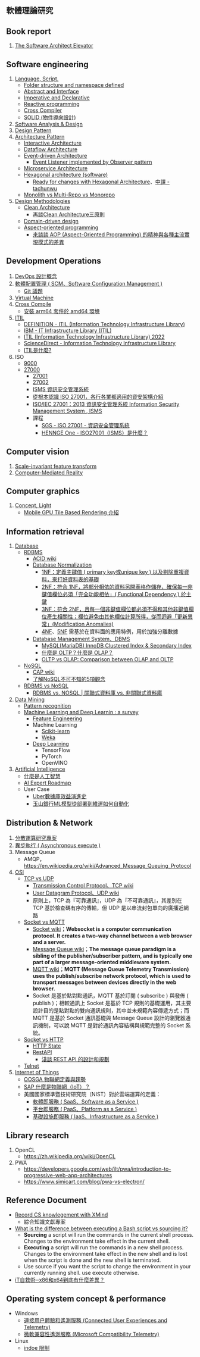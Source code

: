 ## 軟體理論研究

## Book report

1. [The Software Architect Elevator](./book-report/the-software-architect-elevator.md)

## Software engineering

1. [Language, Script.](./software-engineering/language_and_script.md)
    + [Folder structure and namespace defined](./software-engineering/folder_structure_and_namespace_defined.md)
    + [Abstract and Interface](./software-engineering/programming_paradigm_abstract_and_interface.md)
    + [Imperative and Declarative](./software-engineering/programming_paradigm_imperative_and_declarative.md)
    + [Reactive programming](./software-engineering/programming_paradigm_reactive_programming.md)
    + [Cross Compiler](./software-engineering/cross_compiler.md)
    + [SOLID (物件導向設計)](https://zh.wikipedia.org/wiki/SOLID_(%E9%9D%A2%E5%90%91%E5%AF%B9%E8%B1%A1%E8%AE%BE%E8%AE%A1))
2. [Software Analysis & Design](./software-engineering/software_analysis_and_design.md)
3. [Design Pattern](./software-engineering/design_pattern.md)
4. [Architecture Pattern](./software-engineering/architecture_pattern.md)
    + [Interactive Architecture](./software-engineering/interactive_architecture.md)
    + [Dataflow Architecture](./software-engineering/dataflow_architecture.md)
    + [Event-driven Architecture](./software-engineering/event_driven_architecture.md)
        - [Event Listener implemented by Observer pattern](./software-engineering/event_listener_implemented_by_observer_pattern.md)
    + [Microservice Architecture](./software-engineering/microservice_architecture.md)
    + [Hexagonal architecture (software)](https://en.wikipedia.org/wiki/Hexagonal_architecture_(software))
        - [Ready for changes with Hexagonal Architecture](https://netflixtechblog.com/ready-for-changes-with-hexagonal-architecture-b315ec967749)、[中譯 - tachunwu](https://tachunwu.github.io/posts/hexagonal)
    + [Monolith vs Multi-Repo vs Monorepo](https://www.cythilya.tw/2023/01/28/monolith-vs-multi-repo-vs-mono-repo/)
5. [Design Methodologies](./software-engineering/design_methodologies.md)
    + [Clean Architecture](https://blog.cleancoder.com/uncle-bob/2012/08/13/the-clean-architecture.html)
        - [再談Clean Architecture三原則](http://teddy-chen-tw.blogspot.com/2020/08/clean-architecture.html)
    + [Domain-driven design](./software-engineering/domain-driven-design.md)
    + [Aspect-oriented programming](https://en.wikipedia.org/wiki/Aspect-oriented_programming)
        - [來談談 AOP (Aspect-Oriented Programming) 的精神與各種主流實現模式的差異](https://medium.com/cymetrics/aop-caf6a403e07f)


## Development Operations

1. [DevOps 設計概念](./development-operations/devops-design-concept.md)
2. [軟體配置管理 ( SCM、Software Configuration Management )](https://zh.wikipedia.org/wiki/%E8%BD%AF%E4%BB%B6%E9%85%8D%E7%BD%AE%E7%AE%A1%E7%90%86)
    + [Git 議題](./development-operations/git-issue.md)
3. [Virtual Machine](https://github.com/eastmoon/research-distributed-computing#virtual-machine)
4. [Cross Compile](https://github.com/eastmoon/tutorial-cmake#%E4%BA%A4%E5%8F%89%E7%B7%A8%E8%AD%AF%E5%99%A8--cross-compiler-)
    + [安裝 arm64 套件於 amd64 環境](./development-operations/cross-package-install.md)
5. [ITIL](https://zh.wikipedia.org/wiki/%E4%BF%A1%E6%81%AF%E6%8A%80%E6%9C%AF%E5%9F%BA%E7%A1%80%E6%9E%B6%E6%9E%84%E5%BA%93)
    + [DEFINITION - ITIL (Information Technology Infrastructure Library)](https://www.techtarget.com/searchdatacenter/definition/ITIL)
    + [IBM - IT Infrastructure Library (ITIL)](https://www.ibm.com/cloud/learn/it-infrastructure-library)
    + [ITIL (Information Technology Infrastructure Library) 2022](https://www.itarian.com/itil.php)
    + [ScienceDirect - Information Technology Infrastructure Library](https://www.sciencedirect.com/topics/computer-science/information-technology-infrastructure-library)
    + [ITIL是什麼?](https://www.mjib.gov.tw/FileUploads/eBooks/9890518765f54bc18cdd7ec372ef6651/Section_file/6dfd5696eb2441ce92d48fe98a832415.pdf)
6. ISO
    + [9000](https://zh.wikipedia.org/zh-tw/ISO_9000)
    + [27000](https://zh.wikipedia.org/zh-tw/ISO/IEC_27000%E7%B3%BB%E5%88%97)
        - [27001](https://zh.wikipedia.org/zh-tw/ISO/IEC_27001)
        - [27002](https://zh.wikipedia.org/zh-tw/ISO/IEC_27002)
        - [ISMS 資訊安全管理系統](http://noc.twaren.net/~liangmc/nuk/nsm972/Lesson7.pdf)
        - [從根本認識 ISO 27001，各行各業都適用的資安架構介紹](https://medium.com/upas/%E5%85%A8%E9%9D%A2%E8%A7%A3%E6%9E%90iso-27001%E8%B3%87%E8%A8%8A%E5%AE%89%E5%85%A8%E7%AE%A1%E7%90%86%E7%B3%BB%E7%B5%B1-3f0441f3ce40)
        - [ISO/IEC 27001：2013 資訊安全管理系統 Information Security Management System , ISMS](https://www.isoleader.com.tw/home/iso-coaching-detail/ISO27001?gclid=CjwKCAjw5s6WBhA4EiwACGncZYDmG17S5mMS10aBesW-pvTsWOr-oB1Cc2cPxkVctgOAGTbk7xvmpxoC7NYQAvD_BwE)
        - 課程
            + [SGS - ISO 27001 - 資訊安全管理系統](https://twap.sgs.com/trainsys/iso27001/iso27001.html)
            + [HENNGE One - ISO27001（ISMS）是什麼？](https://hennge.com/tw/blog/what-is-iso27001-isms.html)

## Computer vision

1. [Scale-invariant feature transform](./computer-vision/Scale-invariant_feature_transform.md)
2. [Computer-Mediated Reality](./computer-vision/computer_mediated_reality.md)

## Computer graphics

1. [Concept, Light](./computer-graphics/concept_and_light.md)
    + [Mobile GPU Tile Based Rendering 介紹](https://medium.com/%E4%BA%8C%E6%B5%81%E9%81%8A%E6%88%B2%E9%96%8B%E7%99%BC/796f0eb1bbc)

## Information retrieval

1. [Database](https://zh.wikipedia.org/wiki/%E6%95%B0%E6%8D%AE%E5%BA%93)
    + [RDBMS](https://zh.wikipedia.org/wiki/%E5%85%B3%E7%B3%BB%E6%95%B0%E6%8D%AE%E5%BA%93)
        - [ACID wiki](https://zh.wikipedia.org/wiki/%E6%95%B0%E6%8D%AE%E5%BA%93%E4%BA%8B%E5%8A%A1#ACID%E6%80%A7%E8%B4%A8)
        - [Database Normalization](https://zh.wikipedia.org/wiki/%E6%95%B0%E6%8D%AE%E5%BA%93%E8%A7%84%E8%8C%83%E5%8C%96)
            + [1NF：定義主鍵值 ( primary key或unique key ) 以及剔除重複資料，來打好資料表的基礎](https://progressbar.tw/posts/265)
            + [2NF：符合 1NF，將部分相依的資料另開表格作儲存，確保每一非鍵值欄位必須「完全功能相依」( Functional Dependency ) 於主鍵](https://progressbar.tw/posts/267)
            + [3NF：符合 2NF，且每一個非鍵值欄位都必須不得和其他非鍵值欄位產生相關性；欄位避免由其他欄位計算所得，從而迴避「更新異常」(Modification Anomalies)](https://progressbar.tw/posts/270)
            + [4NF](https://zh.wikipedia.org/wiki/%E7%AC%AC%E5%9B%9B%E6%AD%A3%E8%A6%8F%E5%8C%96)、[5NF](https://zh.wikipedia.org/wiki/%E7%AC%AC%E4%BA%94%E8%8C%83%E5%BC%8F) 需基於在資料面的應用特例，用於加強分離數據
        - [Database Management System、DBMS](https://zh.wikipedia.org/wiki/%E6%95%B0%E6%8D%AE%E5%BA%93%E7%AE%A1%E7%90%86%E7%B3%BB%E7%BB%9F)
            + [MySQL(MariaDB) InnoDB Clustered Index & Secondary Index](https://medium.com/into-the-night/mysql-mariadb-innodb-clustered-index-secondary-index-45dc8335859c)
            + [什麼是 OLTP？什麼是 OLAP？](https://datadrivenai.wordpress.com/2019/11/01/%E4%BB%80%E9%BA%BC%E6%98%AF-oltp%EF%BC%9F%E4%BB%80%E9%BA%BC%E6%98%AF-olap%EF%BC%9F/)
            + [OLTP vs OLAP: Comparison between OLAP and OLTP](https://mindmajix.com/oltp-vs-olap)
    + [NoSQL](https://zh.wikipedia.org/wiki/NoSQL)
        - [CAP wiki](https://zh.wikipedia.org/wiki/CAP%E5%AE%9A%E7%90%86)
        - [了解NoSQL不可不知的5項觀念](https://www.ithome.com.tw/news/92506)
    + [RDBMS vs NoSQL](https://shininglionking.blogspot.com/2018/04/rdbms-vs-nosql.html)
        - [RDBMS vs. NOSQL | 關聯式資料庫 vs. 非關聯式資料庫](https://medium.com/@eric248655665/1423c9fbb91a)
2. [Data Mining](https://zh.wikipedia.org/wiki/%E6%95%B0%E6%8D%AE%E6%8C%96%E6%8E%98)
    + [Pattern recognition](https://zh.wikipedia.org/wiki/%E6%A8%A1%E5%BC%8F%E8%AF%86%E5%88%AB)
    + [Machine Learning and Deep Learnin : a survey](https://link.springer.com/article/10.1007/s10462-018-09679-z)
        - [Feature Engineering](./information-retrieval/feature_engineering.md)
        - Machine Learning
            + [Scikit-learn](https://github.com/eastmoon/docker-jupyter-webapp)
            + [Weka](https://github.com/eastmoon/infra-weka)
        - [Deep Learning](./information-retrieval/deep_learning.md)
            + TensorFlow
            + PyTorch
            + OpenVINO
3. [Artificial Intelligence](https://zh.wikipedia.org/wiki/%E4%BA%BA%E5%B7%A5%E6%99%BA%E8%83%BD)
    + [什麼是人工智慧](https://www.oracle.com/tw/artificial-intelligence/what-is-ai/)
    + [AI Expert Roadmap](https://i.am.ai/roadmap/#deep-learning-roadmap)
    + User Case
        - [Uber數據庫效益演進史](https://www.ithome.com.tw/news/149327?fbclid=IwAR1m8zPMfWRcPF0O7_2Jhp-I3B6OVIeNS7D3k1meVKUqFSN4Cp0JRDIg0qA)
        - [玉山銀行ML模型從部署到維運如何自動化](https://www.ithome.com.tw/news/149843?fbclid=IwAR0uZ8LGiz0AOxMYAfQSmv3iS9Yq4ePS_aUgvh_ZXdniNd6LgOJcEXtEymI)

## Distribution & Network

1. [分散運算研究專案](https://github.com/eastmoon/research-distribution-calculation)
2. [異步執行 ( Asynchronous execute )](./distribution-and-network/asynchronous-execute.md)
3. Message Queue
    + AMQP，https://en.wikipedia.org/wiki/Advanced_Message_Queuing_Protocol
4. [OSI](./distribution-and-network/osi-model.md)
    + [TCP vs UDP](https://nordvpn.com/zh-tw/blog/tcp-udp-bijiao/)
        - [Transmission Control Protocol、TCP wiki](https://zh.wikipedia.org/wiki/%E4%BC%A0%E8%BE%93%E6%8E%A7%E5%88%B6%E5%8D%8F%E8%AE%AE)
        - [User Datagram Protocol、UDP wiki](https://zh.wikipedia.org/wiki/%E7%94%A8%E6%88%B7%E6%95%B0%E6%8D%AE%E6%8A%A5%E5%8D%8F%E8%AE%AE)
        - 原則上，TCP 為『可靠通訊』，UDP 為『不可靠通訊』，其差別在 TCP 基於檢查碼有序的傳輸，但 UDP 是以串流封包單向的廣播近網路
    + [Socket vs MQTT](https://www.educba.com/mqtt-vs-websocket/)
        - [Socket wiki](https://zh.wikipedia.org/wiki/%E7%B6%B2%E8%B7%AF%E6%8F%92%E5%BA%A7)；**Websocket is a computer communication protocol. It creates a two-way channel between a web browser and a server.**
        - [Message Queue wiki](https://zh.wikipedia.org/zh-tw/%E6%B6%88%E6%81%AF%E9%98%9F%E5%88%97)；**The message queue paradigm is a sibling of the publisher/subscriber pattern, and is typically one part of a larger message-oriented middleware system.**
        - [MQTT wiki](https://zh.wikipedia.org/wiki/MQTT)；**MQTT (Message Queue Telemetry Transmission) uses the publish/subscribe network protocol, which is used to transport messages between devices directly in the web browser.**
        - Socket 是基於點對點通訊，MQTT 基於訂閱 ( subscribe ) 與發佈 ( publish )；相較通訊上 Socket 是基於 TCP 規則的基礎運用，其主要設計目的是點對點的雙向通訊規則，其中並未規範內容傳遞方式；而 MQTT 是基於 Socket 通訊基礎與 Message Queue 設計的瀏覽器通訊機制，可以說 MQTT 是對於通訊內容結構與規範完整的 Socket 系統。
    + [Socket vs HTTP](https://www.geeksforgeeks.org/what-is-web-socket-and-how-it-is-different-from-the-http/)
        - [HTTP State](./distribution-and-network/http-state.md)
        - [RestAPI](https://zh.wikipedia.org/wiki/%E8%A1%A8%E7%8E%B0%E5%B1%82%E7%8A%B6%E6%80%81%E8%BD%AC%E6%8D%A2)
            + [淺談 REST API 的設計和規劃](https://marco79423.net/articles/%E6%B7%BA%E8%AB%87-rest-api-%E7%9A%84%E8%A8%AD%E8%A8%88%E5%92%8C%E8%A6%8F%E5%8A%83/)
    + [Telnet](./distribution-and-network/telnet.md)
5. [Internet of Things](https://zh.wikipedia.org/wiki/%E7%89%A9%E8%81%94%E7%BD%91)
    + [OOSGA 物聯網定義與趨勢](https://oosga.com/iot/)
    + [SAP 什麼是物聯網（IoT）？](https://www.sap.com/taiwan/insights/what-is-iot-internet-of-things.html)
    + 美國國家標準暨技術研究院（NIST）對於雲端運算的定義：
        - [軟體即服務 ( SaaS、Software as a Service )](https://zh.wikipedia.org/wiki/%E8%BD%AF%E4%BB%B6%E5%8D%B3%E6%9C%8D%E5%8A%A1)
        - [平台即服務 ( PaaS、Platform as a Service )](https://zh.wikipedia.org/wiki/%E5%B9%B3%E5%8F%B0%E5%8D%B3%E6%9C%8D%E5%8A%A1)
        - [基礎設施即服務 ( IaaS、Infrastructure as a Service )](https://zh.wikipedia.org/wiki/%E5%9F%BA%E7%A4%8E%E8%A8%AD%E6%96%BD%E5%8D%B3%E6%9C%8D%E5%8B%99)

## Library research

1. OpenCL
    + https://zh.wikipedia.org/wiki/OpenCL
2. PWA
    + https://developers.google.com/web/ilt/pwa/introduction-to-progressive-web-app-architectures
    + https://www.simicart.com/blog/pwa-vs-electron/

## Reference Document

+ [Record CS knowlegement with XMind](https://github.com/SmartKeyerror/Psyduck)
    - 綜合知識文獻專案
+ [What is the difference between executing a Bash script vs sourcing it?](https://superuser.com/questions/176783)
    - **Sourcing** a script will run the commands in the current shell process. Changes to the environment take effect in the current shell.
    - **Executing** a script will run the commands in a new shell process. Changes to the environment take effect in the new shell and is lost when the script is done and the new shell is terminated.
    - Use source if you want the script to change the environment in your currently running shell. use execute otherwise.
+ [iT自救術─x86和x64到底有什麼差異？](https://www.ithome.com.tw/tech/56880)

## Operating system concept & performance

+ Windows
    - [連接用户體驗和遙測服務 (Connected User Experiences and Telemetry)](https://snippetinfo.net/media/1880)
    - [微軟兼容性遙測服務 (Microsoft Compatibility Telemetry)](https://tw.easeus.com/partition-manager-tips/fix-windows-10-microsoft-compatibility-telemetry-high-disk-usage.html#3)
+ Linux
    - [indoe 限制](./os-concept/inode-limit.md)
